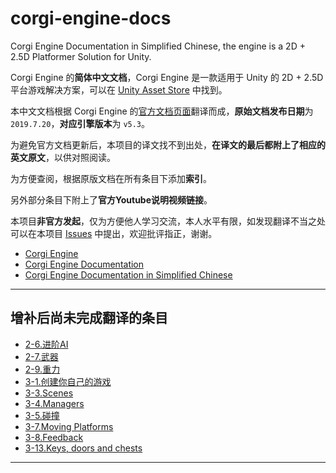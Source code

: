 # corgi-engine-docs

Corgi Engine Documentation in Simplified Chinese, the engine is a 2D + 2.5D Platformer Solution for Unity.

Corgi Engine 的**简体中文文档**，Corgi Engine 是一款适用于 Unity 的 2D + 2.5D 平台游戏解决方案，可以在 [Unity Asset Store](https://www.assetstore.unity3d.com/en/#!/content/26617) 中找到。

本中文文档根据 Corgi Engine 的[官方文档页面](http://corgi-engine-docs.moremountains.com/)翻译而成，**原始文档发布日期**为 `2019.7.20`，**对应引擎版本**为 `v5.3`。

为避免官方文档更新后，本项目的译文找不到出处，**在译文的最后都附上了相应的英文原文**，以供对照阅读。

为方便查阅，根据原版文档在所有条目下添加**索引**。

另外部分条目下附上了**官方Youtube说明视频链接**。

本项目**非官方发起**，仅为方便他人学习交流，本人水平有限，如发现翻译不当之处可以在本项目 [Issues](https://github.com/Caizc/corgi-engine-docs/issues) 中提出，欢迎批评指正，谢谢。

* [Corgi Engine](http://corgi-engine.moremountains.com/)
* [Corgi Engine Documentation](http://corgi-engine-docs.moremountains.com/)
* [Corgi Engine Documentation in Simplified Chinese](https://github.com/Caizc/corgi-engine-docs)

-------
## 增补后尚未完成翻译的条目

* [2-6.进阶AI](/2.Agents/2-6.进阶AI.md)
* [2-7.武器](/2.Agents/2-7.武器.md)
* [2-9.重力](/2.Agents/2-9.重力.md)
* [3-1.创建你自己的游戏](/3.General/3-01.创建你自己的游戏.md)
* [3-3.Scenes](/3.General/3-03.Scenes.md)
* [3-4.Managers](/3.General/3-04.Managers.md)
* [3-5.碰撞](/3.General/3-05.碰撞.md)
* [3-7.Moving Platforms](3-07.Moving%20Platforms.md)
* [3-8.Feedback](/3.General/3-08.Feedback.md)
* [3-13.Keys, doors and chests](/3.General/3-13.Keys%2C%20doors%20and%20chests.md)

-------

